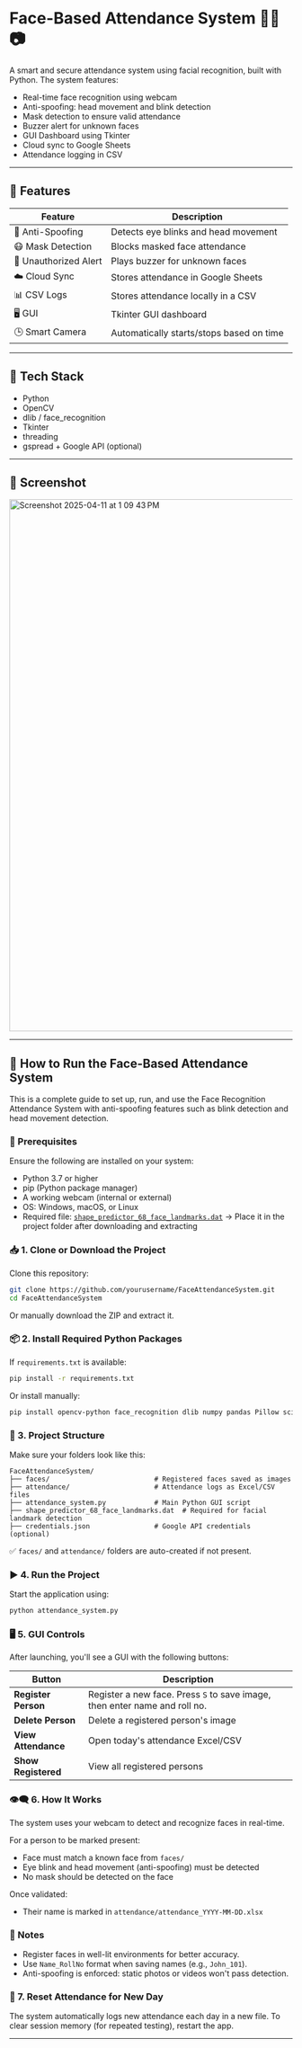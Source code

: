 # Face-Based Attendance System 👨‍💻📷

A smart and secure attendance system using facial recognition, built with Python. The system features:

* Real-time face recognition using webcam
* Anti-spoofing: head movement and blink detection
* Mask detection to ensure valid attendance
* Buzzer alert for unknown faces
* GUI Dashboard using Tkinter
* Cloud sync to Google Sheets
* Attendance logging in CSV

---

## 🔧 Features

| Feature               | Description                              |
| --------------------- | ---------------------------------------- |
| 🧠 Anti-Spoofing      | Detects eye blinks and head movement     |
| 😷 Mask Detection     | Blocks masked face attendance            |
| 🔔 Unauthorized Alert | Plays buzzer for unknown faces           |
| ☁️ Cloud Sync         | Stores attendance in Google Sheets       |
| 📊 CSV Logs           | Stores attendance locally in a CSV       |
| 🖥️ GUI               | Tkinter GUI dashboard                    |
| 🕒 Smart Camera       | Automatically starts/stops based on time |

---

## 🧰 Tech Stack

* Python
* OpenCV
* dlib / face\_recognition
* Tkinter
* threading
* gspread + Google API (optional)

---

## 📸 Screenshot

<img width="947" alt="Screenshot 2025-04-11 at 1 09 43 PM" src="https://github.com/user-attachments/assets/baeb291f-acb0-4e33-ab9a-f94b02daa309" />

---

## 🚀 How to Run the Face-Based Attendance System

This is a complete guide to set up, run, and use the Face Recognition Attendance System with anti-spoofing features such as blink detection and head movement detection.

### 🧩 Prerequisites

Ensure the following are installed on your system:

* Python 3.7 or higher
* pip (Python package manager)
* A working webcam (internal or external)
* OS: Windows, macOS, or Linux
* Required file: [`shape_predictor_68_face_landmarks.dat`](http://dlib.net/files/shape_predictor_68_face_landmarks.dat.bz2) → Place it in the project folder after downloading and extracting

### 📥 1. Clone or Download the Project

Clone this repository:

```bash
git clone https://github.com/yourusername/FaceAttendanceSystem.git
cd FaceAttendanceSystem
```

Or manually download the ZIP and extract it.

### 📦 2. Install Required Python Packages

If `requirements.txt` is available:

```bash
pip install -r requirements.txt
```

Or install manually:

```bash
pip install opencv-python face_recognition dlib numpy pandas Pillow scipy gspread oauth2client
```

### 🧾 3. Project Structure

Make sure your folders look like this:

```
FaceAttendanceSystem/
├── faces/                          # Registered faces saved as images
├── attendance/                     # Attendance logs as Excel/CSV files
├── attendance_system.py            # Main Python GUI script
├── shape_predictor_68_face_landmarks.dat  # Required for facial landmark detection
├── credentials.json                # Google API credentials (optional)
```

✅ `faces/` and `attendance/` folders are auto-created if not present.

### ▶️ 4. Run the Project

Start the application using:

```bash
python attendance_system.py
```

### 🖥️ 5. GUI Controls

After launching, you'll see a GUI with the following buttons:

| Button              | Description                                                                |
| ------------------- | -------------------------------------------------------------------------- |
| **Register Person** | Register a new face. Press `S` to save image, then enter name and roll no. |
| **Delete Person**   | Delete a registered person's image                                         |
| **View Attendance** | Open today's attendance Excel/CSV                                          |
| **Show Registered** | View all registered persons                                                |

### 👁️‍🗨️ 6. How It Works

The system uses your webcam to detect and recognize faces in real-time.

For a person to be marked present:

* Face must match a known face from `faces/`
* Eye blink and head movement (anti-spoofing) must be detected
* No mask should be detected on the face

Once validated:

* Their name is marked in `attendance/attendance_YYYY-MM-DD.xlsx`

### 📌 Notes

* Register faces in well-lit environments for better accuracy.
* Use `Name_RollNo` format when saving names (e.g., `John_101`).
* Anti-spoofing is enforced: static photos or videos won't pass detection.

### 🧼 7. Reset Attendance for New Day

The system automatically logs new attendance each day in a new file. To clear session memory (for repeated testing), restart the app.

---
